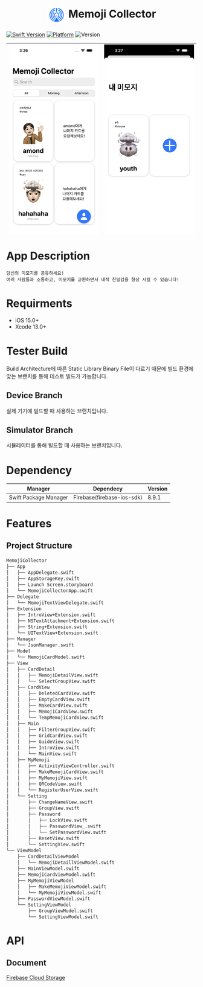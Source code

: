<h1 align="center">
    <img style="height:50px; vertical-align:middle; border-radius:10px;" src="readmeSource/AppIcon.png"/> Memoji Collector
</h1>

[![Swift Version][swift-image]](https://swift.org/)
[![Platform][Platform-image]](https://developer.apple.com/kr/ios/)
![Version][Version-image]

[swift-image]:https://img.shields.io/badge/swift-5.6-orange.svg?style=flat
[Platform-image]: https://img.shields.io/badge/Platform-ios-lightgray.svg?style=flat
[Version-image]: https://img.shields.io/badge/Version-1.0-blue.svg?style=flat


<center>

| <div style="height:500px"> ![AppStoreImage](readmeSource/AppImage_0.PNG)</div> | <div style="height:500px"> ![AppStoreImage](readmeSource/AppImage_1.PNG) </div> | 
| - | - |   

</center>

# App Description
```
당신의 미모지를 공유하세요!
여러 사람들과 소통하고, 미모지를 교환하면서 내적 친밀감을 향상 시킬 수 있습니다!
```

# Requirments
- iOS 15.0+
- Xcode 13.0+

# Tester Build
Build Architecture에 따른 Static Library Binary File이 다르기 때문에 빌드 환경에 맞는 브랜치를 통해 테스트 빌드가 가능합니다.

## Device Branch
실제 기기에 빌드할 때  사용하는 브랜치입니다.

## Simulator Branch
시뮬레이터를 통해 빌드할 때  사용하는 브랜치입니다.

# Dependency
<table width=100%>
    <thead>
        <tr>
            <th><strong>Manager</strong></th>
            <th><strong>Dependecy</strong></th>
            <th><strong>Version</strong></th>
        </tr>
    </thead>
    <tbody>
        <tr>
            <td rowspan="5">Swift Package Manager</td>
            <td>Firebase(firebase-ios-sdk)</td>
            <td>8.9.1</td>
        </tr>
    </tbody>
</table>

# Features
## Project Structure
```
MemojiCollector
├── App
│   ├── AppDelegate.swift
│   ├── AppStorageKey.swift
│   ├── Launch Screen.storyboard
│   └── MemojiCollectorApp.swift
├── Delegate
│   └── MemojiTextViewDelegate.swift
├── Extension
│   ├── IntroView+Extension.swift
│   ├── NSTextAttachment+Extension.swift
│   ├── String+Extension.swift
│   └── UITextView+Extension.swift
├── Manager
│   └── JsonManager.swift
├── Model
│   └── MemojiCardModel.swift
├── View
│   ├── CardDetail
│   │   ├── MemojiDetailView.swift
│   │   └── SelectGroupView.swift
│   ├── CardView
│   │   ├── DeletedCardView.swift
│   │   ├── EmptyCardView.swift
│   │   ├── MakeCardView.swift
│   │   ├── MemojiCardView.swift
│   │   └── TempMemojiCardView.swift
│   ├── Main
│   │   ├── FilterGroupView.swift
│   │   ├── GridCardView.swift
│   │   ├── GuideView.swift
│   │   ├── IntroView.swift
│   │   └── MainView.swift
│   ├── MyMemoji
│   │   ├── ActivityViewController.swift
│   │   ├── MakeMemojiCardView.swift
│   │   ├── MyMemojiView.swift
│   │   ├── QRCodeView.swift
│   │   └── RegisterUserView.swift
│   └── Setting
│       ├── ChangeNameView.swift
│       ├── GroupView.swift
│       ├── Password
│       │   ├── LockView.swift
│       │   ├── PasswordView_.swift
│       │   └── SetPasswordView.swift
│       ├── ResetView.swift
│       └── SettingView.swift
└── ViewModel
    ├── CardDetailViewModel
    │   └── MemojiDetaillViewModel.swift
    ├── MainViewModel.swift
    ├── MemojiCardViewModel.swift
    ├── MyMemojiViewModel
    │   ├── MakeMemojiViewModel.swift
    │   └── MyMemojiViewModel.swift
    ├── PasswordViewModel.swift
    └── SettingViewModel
        ├── GroupViewModel.swift
        └── SettingViewModel.swift
```

# API
## Document
[Firebase Cloud Storage](https://firebase.google.com/docs/storage/ios/start?hl=ko) 
